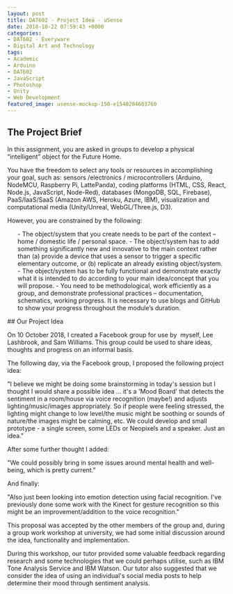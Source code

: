 ```yaml
---
layout: post
title: DAT602 - Project Idea - uSense
date: 2018-10-22 07:59:43 +0000
categories:
- DAT602 - Everyware
- Digital Art and Technology
tags:
- Academic
- Arduino
- DAT602
- JavaScript
- Photoshop
- Unity
- Web Development
featured_image: usense-mockup-150-e1540204603760
---
```

## The Project Brief

In this assignment, you are asked in groups to develop a physical “intelligent” object for the Future Home.

You have the freedom to select any tools or resources in accomplishing your goal, such as: sensors /electronics / microcontrollers (Arduino, NodeMCU, Raspberry Pi, LattePanda), coding platforms (HTML, CSS, React, Node.js, JavaScript, Node-Red), databases (MongoDB, SQL, Firebase), PaaS/IaaS/SaaS (Amazon AWS, Heroku, Azure, IBM), visualization and computational media (Unity/Unreal, WebGL/Three.js, D3).

However, you are constrained by the following:
<ol>
 	- The object/system that you create needs to be part of the context – home / domestic life / personal space.
 	- The object/system has to add something significantly new and innovative to the main context rather than (a) provide a device that uses a sensor to trigger a specific elementary outcome, or (b) replicate an already existing object/system.
 	- The object/system has to be fully functional and demonstrate exactly what it is intended to do according to your main idea/concept that you will propose.
 	- You need to be methodological, work efficiently as a group, and demonstrate professional practices – documentation, schematics, working progress. It is necessary to use blogs and GitHub to show your progress throughout the module’s duration.
</ol>
## Our Project Idea

On 10 October 2018, I created a Facebook group for use by  myself, Lee Lashbrook, and Sam Williams. This group could be used to share ideas, thoughts and progress on an informal basis.

The following day, via the Facebook group, I proposed the following project idea:

"I believe we might be doing some brainstorming in today's session but I thought I would share a possible idea ... it's a 'Mood Board' that detects the sentiment in a room/house via voice recognition (maybe!) and adjusts lighting/music/images appropriately. So if people were feeling stressed, the lighting might change to low level/the music might be soothing or sounds of nature/the images might be calming, etc. We could develop and small prototype - a single screen, some LEDs or Neopixels and a speaker. Just an idea."

After some further thought I added:

"We could possibly bring in some issues around mental health and well-being, which is pretty current."

And finally:

"Also just been looking into emotion detection using facial recognition. I've previously done some work with the Kinect for gesture recognition so this might be an improvement/addition to the voice recognition."

This proposal was accepted by the other members of the group and, during a group work workshop at university, we had some initial discussion around the idea, functionality and implementation.

During this workshop, our tutor provided some valuable feedback regarding research and some technologies that we could perhaps utilise, such as IBM Tone Analysis Service and IBM Watson. Our tutor also suggested that we consider the idea of using an individual's social media posts to help determine their mood through sentiment analysis.